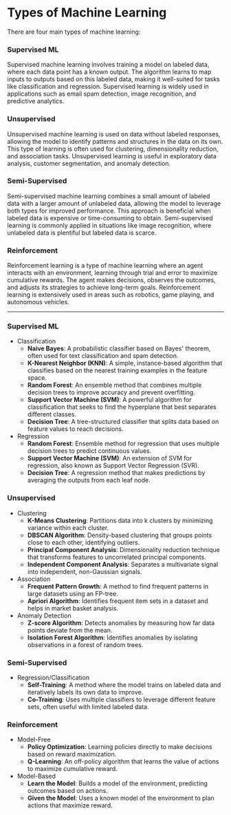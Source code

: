 # Types of Machine Learning
There are four main types of machine learning:

### Supervised ML
Supervised machine learning involves training a model on labeled data, where each data point has a known output. The algorithm learns to map inputs to outputs based on this labeled data, making it well-suited for tasks like classification and regression. Supervised learning is widely used in applications such as email spam detection, image recognition, and predictive analytics.

### Unsupervised
Unsupervised machine learning is used on data without labeled responses, allowing the model to identify patterns and structures in the data on its own. This type of learning is often used for clustering, dimensionality reduction, and association tasks. Unsupervised learning is useful in exploratory data analysis, customer segmentation, and anomaly detection.

### Semi-Supervised
Semi-supervised machine learning combines a small amount of labeled data with a larger amount of unlabeled data, allowing the model to leverage both types for improved performance. This approach is beneficial when labeled data is expensive or time-consuming to obtain. Semi-supervised learning is commonly applied in situations like image recognition, where unlabeled data is plentiful but labeled data is scarce.

### Reinforcement
Reinforcement learning is a type of machine learning where an agent interacts with an environment, learning through trial and error to maximize cumulative rewards. The agent makes decisions, observes the outcomes, and adjusts its strategies to achieve long-term goals. Reinforcement learning is extensively used in areas such as robotics, game playing, and autonomous vehicles.

---

### Supervised ML
  * Classification
    * **Naive Bayes**: A probabilistic classifier based on Bayes' theorem, often used for text classification and spam detection.
    * **K-Nearest Neighbor (KNN)**: A simple, instance-based algorithm that classifies based on the nearest training examples in the feature space.
    * **Random Forest**: An ensemble method that combines multiple decision trees to improve accuracy and prevent overfitting.
    * **Support Vector Machine (SVM)**: A powerful algorithm for classification that seeks to find the hyperplane that best separates different classes.
    * **Decision Tree**: A tree-structured classifier that splits data based on feature values to reach decisions.
  * Regression
    * **Random Forest**: Ensemble method for regression that uses multiple decision trees to predict continuous values.
    * **Support Vector Machine (SVM)**: An extension of SVM for regression, also known as Support Vector Regression (SVR).
    * **Decision Tree**: A regression method that makes predictions by averaging the outputs from each leaf node.

### Unsupervised
  * Clustering
    * **K-Means Clustering**: Partitions data into k clusters by minimizing variance within each cluster.
    * **DBSCAN Algorithm**: Density-based clustering that groups points close to each other, identifying outliers.
    * **Principal Component Analysis**: Dimensionality reduction technique that transforms features to uncorrelated principal components.
    * **Independent Component Analysis**: Separates a multivariate signal into independent, non-Gaussian signals.
  * Association
    * **Frequent Pattern Growth**: A method to find frequent patterns in large datasets using an FP-tree.
    * **Apriori Algorithm**: Identifies frequent item sets in a dataset and helps in market basket analysis.
  * Anomaly Detection
    * **Z-score Algorithm**: Detects anomalies by measuring how far data points deviate from the mean.
    * **Isolation Forest Algorithm**: Identifies anomalies by isolating observations in a forest of random trees.

### Semi-Supervised
  * Regression/Classification
    * **Self-Training**: A method where the model trains on labeled data and iteratively labels its own data to improve.
    * **Co-Training**: Uses multiple classifiers to leverage different feature sets, often useful with limited labeled data.

### Reinforcement
  * Model-Free
    * **Policy Optimization**: Learning policies directly to make decisions based on reward maximization.
    * **Q-Learning**: An off-policy algorithm that learns the value of actions to maximize cumulative reward.
  * Model-Based
    * **Learn the Model**: Builds a model of the environment, predicting outcomes based on actions.
    * **Given the Model**: Uses a known model of the environment to plan actions that maximize reward.
